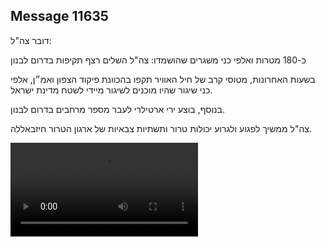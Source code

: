 ## Message 11635

דובר צה"ל: 

כ-180 מטרות ואלפי כני משגרים שהושמדו: צה"ל השלים רצף תקיפות בדרום לבנון

בשעות האחרונות, מטוסי קרב של חיל האוויר תקפו בהכוונת פיקוד הצפון ואמ״ן, אלפי כני שיגור שהיו מוכנים לשיגור מיידי לשטח מדינת ישראל. 

בנוסף, בוצע ירי ארטילרי לעבר מספר מרחבים בדרום לבנון. 

צה"ל ממשיך לפגוע ולגרוע יכולות טרור ותשתיות צבאיות של ארגון הטרור חיזבאללה.

![Video](https://data.iron-swords.co.il/2024/September/21/11635/11635_media.mp4)
